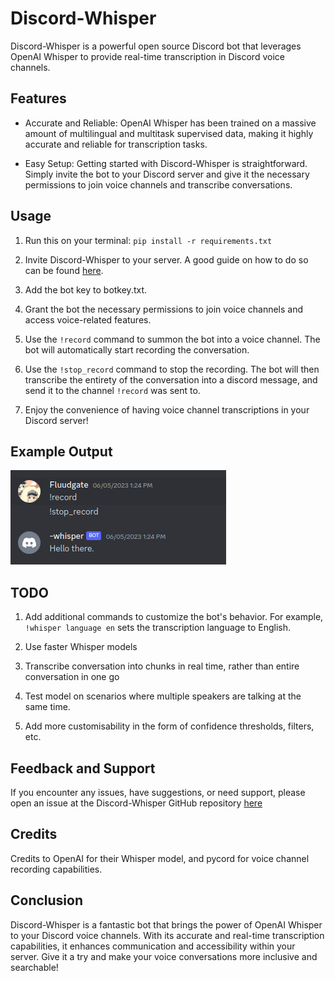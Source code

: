 # Discord-Whisper

Discord-Whisper is a powerful open source Discord bot that leverages OpenAI Whisper to provide real-time transcription in Discord voice channels.

## Features

- Accurate and Reliable: OpenAI Whisper has been trained on a massive amount of multilingual and multitask supervised data, making it highly accurate and reliable for transcription tasks.

- Easy Setup: Getting started with Discord-Whisper is straightforward. Simply invite the bot to your Discord server and give it the necessary permissions to join voice channels and transcribe conversations.


## Usage

1. Run this on your terminal: `pip install -r requirements.txt`

2. Invite Discord-Whisper to your server. A good guide on how to do so can be found [here](https://www.writebots.com/discord-bot-token/).

3. Add the bot key to botkey.txt.

4. Grant the bot the necessary permissions to join voice channels and access voice-related features.

5. Use the `!record` command to summon the bot into a voice channel. The bot will automatically start recording the conversation.

6. Use the `!stop_record` command to stop the recording. The bot will then transcribe the entirety of the conversation into a discord message, and send it to the channel `!record` was sent to. 

7. Enjoy the convenience of having voice channel transcriptions in your Discord server!

## Example Output
![Screenshot 1](demo_images/example.png)

## TODO

1. Add additional commands to customize the bot's behavior. For example, `!whisper language en` sets the transcription language to English.

2. Use faster Whisper models

3. Transcribe conversation into chunks in real time, rather than entire conversation in one go

4. Test model on scenarios where multiple speakers are talking at the same time.

5. Add more customisability in the form of confidence thresholds, filters, etc.

## Feedback and Support

If you encounter any issues, have suggestions, or need support, please open an issue at  the Discord-Whisper GitHub repository [here](https://github.com/DESU-CLUB/discord-whisper)

## Credits
Credits to OpenAI for their Whisper model, and pycord for voice channel recording capabilities.

## Conclusion

Discord-Whisper is a fantastic bot that brings the power of OpenAI Whisper to your Discord voice channels. With its accurate and real-time transcription capabilities, it enhances communication and accessibility within your server. Give it a try and make your voice conversations more inclusive and searchable!

